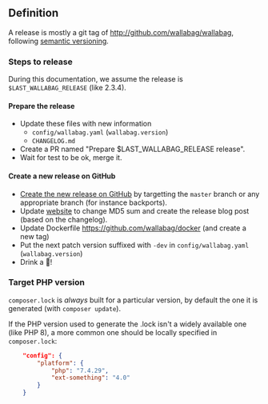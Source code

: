 ## Definition

A release is mostly a git tag of http://github.com/wallabag/wallabag, following [semantic versioning](http://semver.org).

### Steps to release

During this documentation, we assume the release is `$LAST_WALLABAG_RELEASE` (like 2.3.4).

#### Prepare the release

- Update these files with new information
    - `config/wallabag.yaml` (`wallabag.version`)
    - `CHANGELOG.md`
- Create a PR named "Prepare $LAST_WALLABAG_RELEASE release".
- Wait for test to be ok, merge it.

#### Create a new release on GitHub

- [Create the new release on GitHub](https://github.com/wallabag/wallabag/releases/new) by targetting the `master` branch or any appropriate branch (for instance backports).
- Update [website](https://github.com/wallabag/website) to change MD5 sum and create the release blog post (based on the changelog).
- Update Dockerfile https://github.com/wallabag/docker (and create a new tag)
- Put the next patch version suffixed with `-dev` in `config/wallabag.yaml` (`wallabag.version`)
- Drink a :beer:!

### Target PHP version
`composer.lock` is _always_ built for a particular version, by default the one it is generated (with `composer update`).

If the PHP version used to generate the .lock isn't a widely available one (like PHP 8), a more common one should
be locally specified in `composer.lock`:

```json
    "config": {
        "platform": {
            "php": "7.4.29",
            "ext-something": "4.0"
        }
    }
```
